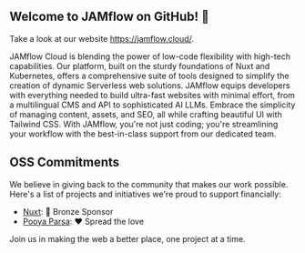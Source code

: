 ## Welcome to JAMflow on GitHub! 👋
Take a look at our website https://jamflow.cloud/.

JAMflow Cloud is blending the power of low-code flexibility with high-tech capabilities. Our platform, built on the sturdy foundations of Nuxt and Kubernetes, offers a comprehensive suite of tools designed to simplify the creation of dynamic Serverless web solutions. JAMflow equips developers with everything needed to build ultra-fast websites with minimal effort, from a multilingual CMS and API to sophisticated AI LLMs. Embrace the simplicity of managing content, assets, and SEO, all while crafting beautiful UI with Tailwind CSS. With JAMflow, you're not just coding; you're streamlining your workflow with the best-in-class support from our dedicated team.

## OSS Commitments 

We believe in giving back to the community that makes our work possible. Here's a list of projects and initiatives we're proud to support financially:
 - [Nuxt](https://github.com/nuxt): 🥉 Bronze Sponsor
 - [Pooya Parsa](https://github.com/pi0): ❤️ Spread the love

Join us in making the web a better place, one project at a time.

